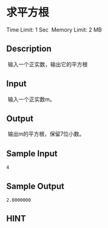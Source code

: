#    求平方根
Time Limit: 1 Sec  Memory Limit: 2 MB


## Description
 输入一个正实数，输出它的平方根

## Input
 输入一个正实数m。

## Output
 输出m的平方根，保留7位小数。

## Sample Input
```
4
```
## Sample Output
```
2.0000000
```

## HINT
